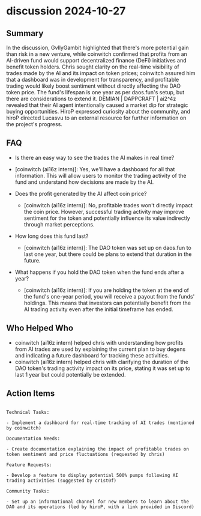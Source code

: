 # discussion 2024-10-27

## Summary

In the discussion, GvllyGambit highlighted that there's more potential gain than risk in a new venture, while coinwitch
confirmed that profits from an AI-driven fund would support decentralized finance (DeFi) initiatives and benefit token
holders. Chris sought clarity on the real-time visibility of trades made by the AI and its impact on token prices;
coinwitch assured him that a dashboard was in development for transparency, and profitable trading would likely boost
sentiment without directly affecting the DAO token price. The fund's lifespan is one year as per daos.fun's setup, but
there are considerations to extend it. DEMIAN | DAPPCRAFT | ai2^4z revealed that their AI agent intentionally caused a
market dip for strategic buying opportunities. HiroP expressed curiosity about the community, and hiroP directed Lucasvu
to an external resource for further information on the project's progress.

## FAQ

- Is there an easy way to see the trades the AI makes in real time?
- [coinwitch (ai16z intern)]: Yes, we'll have a dashboard for all that information. This will allow users to monitor the
  trading activity of the fund and understand how decisions are made by the AI.

- Does the profit generated by the AI affect coin price?

    - [coinwitch (ai16z intern)]: No, profitable trades won't directly impact the coin price. However, successful
      trading activity may improve sentiment for the token and potentially influence its value indirectly through market
      perceptions.

- How long does this fund last?

    - [coinwitch (ai16z intern)]: The DAO token was set up on daos.fun to last one year, but there could be plans to
      extend that duration in the future.

- What happens if you hold the DAO token when the fund ends after a year?
    - [coinwitch (ai16z intern)]: If you are holding the token at the end of the fund's one-year period, you will
      receive a payout from the funds' holdings. This means that investors can potentially benefit from the AI trading
      activity even after the initial timeframe has ended.

## Who Helped Who

- coinwitch (ai16z intern) helped chris with understanding how profits from AI trades are used by explaining the current
  plan to buy degens and indicating a future dashboard for tracking these activities.
- coinwitch (ai16z intern) helped chris with clarifying the duration of the DAO token's trading activity impact on its price, stating it was set up to last 1 year but could potentially be extended.

## Action Items

```

Technical Tasks:

- Implement a dashboard for real-time tracking of AI trades (mentioned by coinwitch)

Documentation Needs:

- Create documentation explaining the impact of profitable trades on token sentiment and price fluctuations (requested by chris)

Feature Requests:

- Develop a feature to display potential 500% pumps following AI trading activities (suggested by cr1st0f)

Community Tasks:

- Set up an informational channel for new members to learn about the DAO and its operations (led by hiroP, with a link provided in Discord)

```
